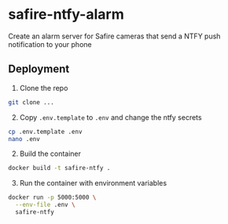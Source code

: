 # safire-ntfy-alarm
Create an alarm server for Safire cameras that send a NTFY push notification to your phone


## Deployment

1. Clone the repo

```bash
git clone ...
```

2. Copy `.env.template` to `.env` and change the ntfy secrets

```bash
cp .env.template .env
nano .env
```

2. Build the container

```bash
docker build -t safire-ntfy .
```

3. Run the container with environment variables
```bash
docker run -p 5000:5000 \
  --env-file .env \
  safire-ntfy
```

